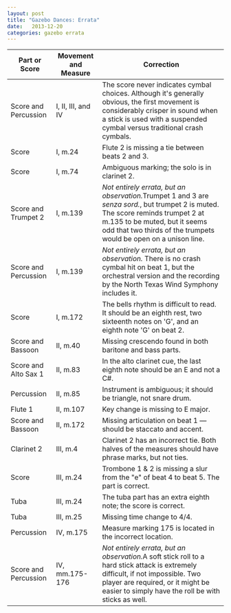 ```yaml
---
layout: post
title: "Gazebo Dances: Errata"
date:   2013-12-20
categories: gazebo errata
---
```

<table class = "table table-striped">
	<thead>
		<th>Part or Score</th>
		<th>Movement and Measure</th>
		<th>Correction</th>
	 </thead>
	<tr>
		<td>Score and Percussion</td>
		<td>I, II, III, and IV</td>
		<td>The score never indicates cymbal choices. Although it's generally obvious, the first movement is considerably crisper in sound when a stick is used with a suspended cymbal versus traditional crash cymbals.</td>
	</tr>
	<tr>
		<td>Score</td>
		<td>I, m.24</td>
		<td>Flute 2 is missing a tie between beats 2 and 3.</td>
	</tr>
	<tr>
		<td>Score</td>
		<td>I, m.74</td>
		<td>Ambiguous marking; the solo is in clarinet 2.</td>
	</tr>
	<tr>
		<td>Score and Trumpet 2</td>
		<td>I, m.139</td>
		<td><i>Not entirely errata, but an observation.</i>Trumpet 1 and 3 are <i>senza sord.</i>, but trumpet 2 is muted. The score reminds trumpet 2 at m.135 to be muted, but it seems odd that two thirds of the trumpets would be open on a unison line.</td>
	</tr>
	<tr>
		<td>Score and Percussion</td>
		<td>I, m.139</td>
		<td><i>Not entirely errata, but an observation.</i> There is no crash cymbal hit on beat 1, but the orchestral version and the recording by the North Texas Wind Symphony includes it.</td>
	</tr>
	<tr>
		<td>Score</td>
		<td>I, m.172</td>
		<td>The bells rhythm is difficult to read. It should be an eighth rest, two sixteenth notes on 'G', and an eighth note 'G' on beat 2.</td>
	</tr>
	<tr>
		<td>Score and Bassoon</td>
		<td>II, m.40</td>
		<td>Missing crescendo found in both baritone and bass parts.</td>
	</tr>
	<tr>
		<td>Score and Alto Sax 1</td>
		<td>II, m.83</td>
		<td>In the alto clarinet cue, the last eighth note should be an E and not a C#.</td>
	</tr>
	<tr>
		<td>Percussion</td>
		<td>II, m.85</td>
		<td>Instrument is ambiguous; it should be triangle, not snare drum.</td>
	</tr>
	<tr>
		<td>Flute 1</td>
		<td>II, m.107</td>
		<td>Key change is missing to E major.</td>
	</tr>
	<tr>
		<td>Score and Bassoon</td>
		<td>II, m.172</td>
		<td>Missing articulation on beat 1 &mdash; should be staccato and accent.</td>
	</tr>
		<tr>
		<td>Clarinet 2</td>
		<td>III, m.4</td>
		<td>Clarinet 2 has an incorrect tie. Both halves of the measures should have phrase marks, but not ties.</td>
	</tr>
	<tr>
		<td>Score</td>
		<td>III, m.24</td>
		<td>Trombone 1 & 2 is missing a slur from the "e" of beat 4 to beat 5. The part is correct.</td>
	</tr>
	<tr>
		<td>Tuba</td>
		<td>III, m.24</td>
		<td>The tuba part has an extra eighth note; the score is correct.</td>
	</tr>
	<tr>
		<td>Tuba</td>
		<td>III, m.25</td>
		<td>Missing time change to 4/4.</td>
	</tr>
	<tr>
		<td>Percussion</td>
		<td>IV, m.175</td>
		<td>Measure marking 175 is located in the incorrect location.</td>
	</tr>
	<tr>
		<td>Score and Percussion</td>
		<td>IV, mm.175-176</td>
		<td><i>Not entirely errata, but an observation.</i>A soft stick roll to a hard stick attack is extremely difficult, if not impossible. Two player are required, or it might be easier to simply have the roll be with sticks as well.</td>
	</tr>
</table>